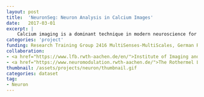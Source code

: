 ```yaml
---
layout: post
title:  'NeuronSeg: Neuron Analysis in Calcium Images'
date:   2017-03-01
excerpt: |
    Calcium imaging is a dominant technique in modern neuroscience for measuring neuron populations. This project aims to automate the process of segmentating neurons and extracting signals in calcium imaging. At the same time, the project is also oriented to real-time applications, making interactive experiments possible in the biological laboratories.
categories: 'project'
funding: Research Training Group 2416 MultiSenses-MultiScales, German Research Foundation (DFG)
collaboration:
- <a href="https://www.lfb.rwth-aachen.de/en/">Institute of Imaging and Computer Vision, RWTH Aachen University </a>
- <a href="https://www.neuromodulation.rwth-aachen.de/">The Rothermel Lab, RWTH Aachen University</a>
thumbnail: /assets/projects/neuron/thumbnail.gif
categories: dataset
tag:
- Neuron
---
```

